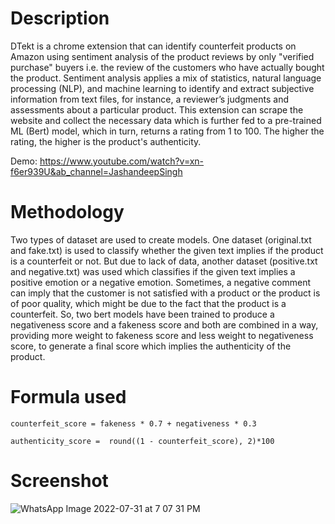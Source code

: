 # Description
DTekt is a chrome extension that can identify counterfeit products on Amazon using sentiment analysis of the product reviews by only "verified purchase" buyers i.e. the review of the customers who have actually bought the product. Sentiment analysis applies a mix of statistics, natural language processing (NLP), and machine learning to identify and extract subjective information from text files, for instance, a reviewer’s judgments and assessments about a particular product. This extension can scrape the website and collect the necessary data which is further fed to a pre-trained ML (Bert) model, which in turn, returns a rating from 1 to 100. The higher the rating, the higher is the product's authenticity.

Demo: https://www.youtube.com/watch?v=xn-f6er939U&ab_channel=JashandeepSingh


# Methodology
Two types of dataset are used to create models. One dataset (original.txt and fake.txt) is used to classify whether the given text implies if the product is a counterfeit or not. But due to lack of data, another dataset (positive.txt and negative.txt) was used which classifies if the given text implies a positive emotion or a negative emotion. Sometimes, a negative comment can imply that the customer is not satisfied with a product or the product is of poor quality, which might be due to the fact that the product is a counterfeit. So, two bert models have been trained to produce a negativeness score and a fakeness score and both are combined in a way, providing more weight to fakeness score and less weight to negativeness score, to generate a final score which implies the authenticity of the product.

# Formula used
```
counterfeit_score = fakeness * 0.7 + negativeness * 0.3

authenticity_score =  round((1 - counterfeit_score), 2)*100
```

# Screenshot
![WhatsApp Image 2022-07-31 at 7 07 31 PM](https://user-images.githubusercontent.com/67970877/182040545-c2ff3936-b746-447c-8924-8f7ea8ce0af4.jpg)
